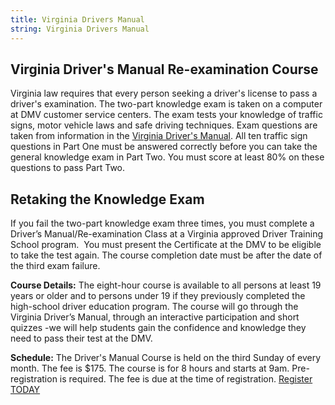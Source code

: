 ```yaml
---
title: Virginia Drivers Manual
string: Virginia Drivers Manual
---
```

## Virginia Driver's Manual Re-examination Course

Virginia law requires that every person seeking a driver's license to pass a driver's examination. The two-part knowledge exam is taken on a computer at DMV customer service centers. The exam tests your knowledge of traffic signs, motor vehicle laws and safe driving techniques. Exam questions are taken from information in the [Virginia Driver's Manual](https://www.dmv.virginia.gov/drivers/manual.asp). All ten traffic sign questions in Part One must be answered correctly before you can take the general knowledge exam in Part Two. You must score at least 80% on these questions to pass Part Two.

## Retaking the Knowledge Exam

If you fail the two-part knowledge exam three times, you must complete a Driver’s Manual/Re-examination Class at a Virginia approved Driver Training School program.  You must present the Certificate at the DMV to be eligible to take the test again. The course completion date must be after the date of the third exam failure.

**Course Details:** The eight-hour course is available to all persons at least 19 years or older and to persons under 19 if they previously completed the high-school driver education program. The course will go through the Virginia Driver’s Manual, through an interactive participation and short quizzes -we will help students gain the confidence and knowledge they need to pass their test at the DMV.

**Schedule:** The Driver's Manual Course is held on the third Sunday of every month. The fee is $175. The course is for 8 hours and starts at 9am. Pre-registration is required. The fee is due at the time of registration. [Register TODAY](https://abigailsdrivingschool.setmore.com/)